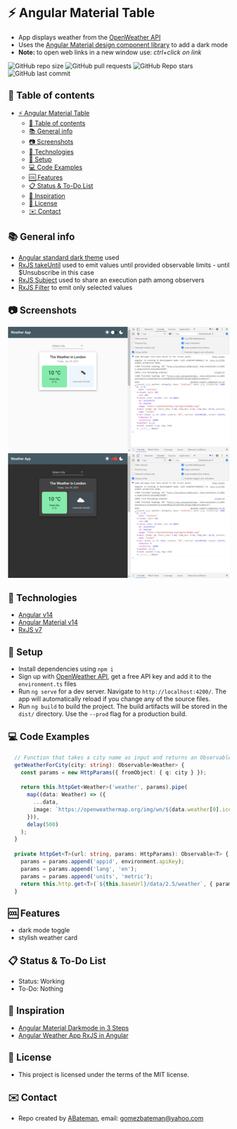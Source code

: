 # :zap: Angular Material Table

* App displays weather from the [OpenWeather API](https://home.openweathermap.org/)
* Uses the [Angular Material design component library](https://material.angular.io/) to add a dark mode
* **Note:** to open web links in a new window use: _ctrl+click on link_

![GitHub repo size](https://img.shields.io/github/repo-size/AndrewJBateman/angular-material-darkmode?style=plastic)
![GitHub pull requests](https://img.shields.io/github/issues-pr/AndrewJBateman/angular-material-darkmode?style=plastic)
![GitHub Repo stars](https://img.shields.io/github/stars/AndrewJBateman/angular-material-darkmode?style=plastic)
![GitHub last commit](https://img.shields.io/github/last-commit/AndrewJBateman/angular-material-darkmode?style=plastic)

## :page_facing_up: Table of contents

* [:zap: Angular Material Table](#zap-angular-material-table)
  * [:page_facing_up: Table of contents](#page_facing_up-table-of-contents)
  * [:books: General info](#books-general-info)
  * [:camera: Screenshots](#camera-screenshots)
  * [:signal_strength: Technologies](#signal_strength-technologies)
  * [:floppy_disk: Setup](#floppy_disk-setup)
  * [:computer: Code Examples](#computer-code-examples)
  * [:cool: Features](#cool-features)
  * [:clipboard: Status & To-Do List](#clipboard-status--to-do-list)
  * [:clap: Inspiration](#clap-inspiration)
  * [:file_folder: License](#file_folder-license)
  * [:envelope: Contact](#envelope-contact)

## :books: General info

* [Angular standard dark theme](https://material.angular.io/guide/theming) used
* [RxJS takeUntil](https://www.learnrxjs.io/learn-rxjs/operators/filtering/takeuntil) used to emit values until provided observable limits - until $Unsubscribe in this case
* [RxJS Subject](https://www.learnrxjs.io/learn-rxjs/subjects/subject#a-special-type-of-observable-which-shares-a-single-execution-path-among-observers) used to share an execution path among observers
* [RxJS Filter](https://www.learnrxjs.io/learn-rxjs/operators/filtering/filter) to emit only selected values

## :camera: Screenshots

![Example screenshot](./img/weather.png)
![Example screenshot](./img/dark.png)

## :signal_strength: Technologies

* [Angular v14](https://angular.io/)
* [Angular Material v14](https://material.angular.io/)
* [RxJS v7](https://rxjs-dev.firebaseapp.com/guide/overview)

## :floppy_disk: Setup

* Install dependencies using `npm i`
* Sign up with [OpenWeather API](https://home.openweathermap.org/), get a free API key and add it to the `environment.ts` files
* Run `ng serve` for a dev server. Navigate to `http://localhost:4200/`. The app will automatically reload if you change any of the source files.
* Run `ng build` to build the project. The build artifacts will be stored in the `dist/` directory. Use the `--prod` flag for a production build.

## :computer: Code Examples

```typescript
  // Function that takes a city name as input and returns an Observable using a Weather interface
  getWeatherForCity(city: string): Observable<Weather> {
    const params = new HttpParams({ fromObject: { q: city } });

    return this.httpGet<Weather>('weather', params).pipe(
      map((data: Weather) => ({
        ...data,
        image: `https://openweathermap.org/img/wn/${data.weather[0].icon}@2x.png`,
      })),
      delay(500)
    );
  }

  private httpGet<T>(url: string, params: HttpParams): Observable<T> {
    params = params.append('appid', environment.apiKey);
    params = params.append('lang', 'en');
    params = params.append('units', 'metric');
    return this.http.get<T>(`${this.baseUrl}/data/2.5/weather`, { params });
  }
```

## :cool: Features

* dark mode toggle
* stylish weather card

## :clipboard: Status & To-Do List

* Status: Working
* To-Do: Nothing

## :clap: Inspiration

* [Angular Material Darkmode in 3 Steps](https://zoaibkhan.com/blog/angular-material-dark-mode-in-3-steps/)
* [Angular Weather App RxJS in Angular](https://zoaibkhan.com/blog/rxjs-in-angular-creating-a-weather-app/)

## :file_folder: License

* This project is licensed under the terms of the MIT license.

## :envelope: Contact

* Repo created by [ABateman](https://github.com/AndrewJBateman), email: gomezbateman@yahoo.com
